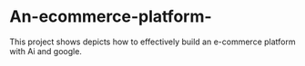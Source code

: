 # An-ecommerce-platform-
This project shows depicts how to effectively build an e-commerce platform with Ai and google.

